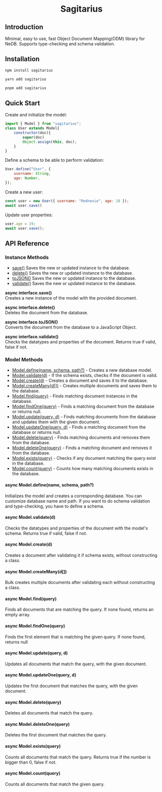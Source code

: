 <h1 align="center">Sagitarius</h1>

## Introduction


Minimal, easy to use, fast Object Document Mapping(ODM) library for NeDB. Supports type-checking and schema validation.


## Installation
```bash
npm install sagitarius
```
```bash
yarn add sagitarius
```
```bash
pnpm add sagitarius
```


## Quick Start
Create and initialize the model:
```js
import { Model } from "sagitarius";
class User extends Model{
    constructor(doc){
        super(doc)
        Object.assign(this, doc);
    }
}
```
Define a schema to be able to perform validation:
```js
User.define("User", {
    username: String,
    age: Number,
});
```


Create a new user:

```js
const user = new User({ username: "Rednexie", age: 18 });
await user.save()
```


Update user properties:

```js
user.age = 19;
await user.save();
```

## API Reference

### Instance Methods
<ul>
<li><a href="#save">save()</a> Saves the new or updated instance to the database.</li>
<li><a href="#delete">delete()</a> Saves the new or updated instance to the database.</li>
<li><a href="#tojson">toJSON()</a> Saves the new or updated instance to the database.</li>
<li><a href="#validate">validate()</a> Saves the new or updated instance to the database.</li>
</ul>

<strong id="save">async interface.save()</strong>
<br>Creates a new instance of the model with the provided document.


<strong id="delete">async interface.delete()</strong>
<br>Deletes the document from the database.


<strong id="tojson">async interface.toJSON()</strong>
<br>Converts the document from the database to a JavaScript Object.


<strong id="validate">async interface.validate()</strong>
<br>Checks the datatypes and properties of the document. Returns true if valid, false if not.



### Model Methods

<ul>

<li><a href="#async-modeldefinename-schema-path" class="method-link">Model.define(name, schema, path?)</a> - Creates a new database model.</li>
<li><a href="#async-modelvalidated" class="method-link">Model.validate(d)</a> - If the schema exists, checks if the document is valid.</li>

<li><a href="#async-modelcreated" class="method-link">Model.create(d)</a> - Creates a document and saves it to the database.</li>
<li><a href="#async-modelcreatemanyd" class="method-link">Model.createMany(d[])</a> - Creates multiple documents and saves them to the database.</li>
<li><a href="#async-modelfindquery" class="method-link">Model.find(query)</a> - Finds matching document instances in the database.</li>
<li><a href="#async-modelfindonequery" class="method-link">Model.findOne(query)</a> - Finds a matching document from the database or returns null.</li>
<li><a href="#async-modelupdatequeryd" class="method-link">Model.update(query, d)</a> - Finds matching documents from the database and updates them with the given document.</li>
<li><a href="#async-modelupdateonequeryd" class="method-link">Model.updateOne(query, d)</a> - Finds a matching document from the database or returns null.</li>
<li><a href="#async-modeldeletequery" class="method-link">Model.delete(query)</a> - Finds matching documents and removes them from the database.</li>
<li><a href="#async-modeldeleteonequery" class="method-link">Model.deleteOne(query)</a> - Finds a matching document and removes it from the database.</li>
<li><a href="#async-modelexistsquery" class="method-link">Model.exists(query)</a> - Checks if any document matching the query exist in the database.</li>
<li><a href="#async-modelcountquery" class="method-link">Model.count(query)</a> - Counts how many matching documents exists in the database.</li>
</ul>



<h4 id="modeldefine">async Model.define(name, schema, path?)</h4>
<p>Initializes the model and creates a corresponding database. You can customize database name and path. If you want to do schema validation and type-checking, you have to define a schema.</p>

<h4 id="modelvalidate">async Model.validate(d)</h4>
<p>Checks the datatypes and properties of the document with the model's schema. Returns true if valid, false if not.</p>
<h4 id="modelcreate">async Model.create(d)</h4>
<p>Creates a document after validating it if schema exists, without constructing a class.</p>
<h4 id="modelcreatemany">async Model.createMany(d[])</h4>
<p>Bulk creates multiple documents after validating each without constructing a class.</p>
<h4 id="modelfind">async Model.find(query)</h4>
<p>Finds all documents that are matching the query. If none found, returns an empty array.</p>
<h4 id="modelfindone">async Model.findOne(query)</h4>
<p>Finds the first element that is matching the given query. If none found, returns null</p>
<h4 id="modelupdate">async Model.update(query, d)</h4>
<p>Updates all documents that match the query, with the given document.</p>
<h4 id="modelupdateone">async Model.updateOne(query, d)</h4>
<p>Updates the first document that matches the query, with the given document.</p>
<h4 id="modeldelete">async Model.delete(query)</h4>
<p>Deletes all documents that match the query.</p>
<h4 id="modeldeleteone">async Model.deleteOne(query)</h4>
<p>Deletes the first document that matches the query.</p>
<h4 id="modelexists">async Model.exists(query)</h4>
<p>Counts all documents that match the query. Returns true if the number is bigger than 0, false if not.</p>
<h4 id="modelcount">async Model.count(query)</h4>
<p>Counts all documents that match the given query.</p>

